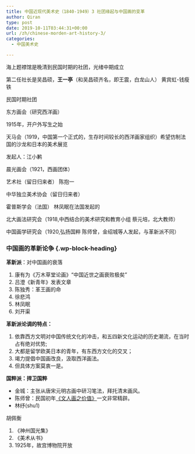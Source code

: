 ```yaml
---
title: 中国近现代美术史（1840-1949）3 社团缘起与中国画的变革
author: Qiran
type: post
date: 2019-10-11T03:44:31+00:00
url: /zh/chinese-morden-art-history-3/
categories:
  - 中国美术史

---
```

海上题襟馆是晚清到民国时期的社团，光绪中期成立

第二任社长是吴昌硕，**王一亭**（和吴昌硕齐名，即王震，白龙山人） 黄宾虹-钱瘦铁

民国时期社团

东方画会（研究西洋画）

1915年，开户外写生之始

天马会（1919，中国第一个正式的，生存时间较长的西洋画家组织）希望仿制法国的沙龙和日本的美术展览

发起人：江小鹣

晨光画会（1921，西画团体）

艺术社（留日归来者） 陈抱一

中华独立美术协会（留日归来者）

霍普斯学会（法国） 林凤眠在法国发起的

北大画法研究会（1918,中西结合的美术研究和教育小组 蔡元培，北大教师）

中国画学研究会（1920,弘扬国粹 陈师曾，金绍城等人发起，与革新派不同）

### 中国画的革新论争 {.wp-block-heading}

**革新派**：对中国画的衰落

<ol class="wp-block-list">
  <li>
    康有为《万木草堂论画》“中国近世之画衰败极矣”
  </li>
  <li>
    吕澄《新青年》发表文章
  </li>
  <li>
    陈独秀：革王画的命
  </li>
  <li>
    徐悲鸿
  </li>
  <li>
    林凤眠
  </li>
  <li>
    刘开渠
  </li>
</ol>

**革新派论调的特点：**

<ol class="wp-block-list">
  <li>
    依靠西方文明对中国传统文化的冲击，和五四新文化运动的历史潮流，在当时占有绝对优势;
  </li>
  <li>
    大都是留学欧美日本的青年，有东西方文化的交叉；
  </li>
  <li>
    竭力提倡中国画改良，汲取西洋画法。
  </li>
  <li>
    但具体方案莫衷一是。
  </li>
</ol>

**国粹派：捍卫国粹**

<ul class="wp-block-list">
  <li>
    金城：主张从唐宋元明古画中研习笔法，拜托清末画风。
  </li>
  <li>
    陈师曾：民国初年<a rel="noreferrer noopener" href="https://kknews.cc/culture/qjlyxko.html" target="_blank">《文人画之价值》</a>一文非常精辟。
  </li>
  <li>
    林纾(shu1)
  </li>
</ul>

胡佩衡

<ol class="wp-block-list">
  <li>
    《神州国光集》
  </li>
  <li>
    《美术从书》
  </li>
  <li>
    1925年，故宫博物院开放
  </li>
</ol>